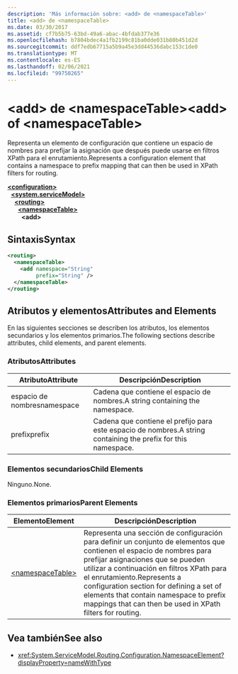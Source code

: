 ```yaml
---
description: 'Más información sobre: <add> de <namespaceTable>'
title: <add> de <namespaceTable>
ms.date: 03/30/2017
ms.assetid: cf7b5b75-63bd-49a6-abac-4bfdab377e36
ms.openlocfilehash: b7804bdec4a1fb2199c81ba0dde031b80b451d2d
ms.sourcegitcommit: ddf7edb67715a5b9a45e3dd44536dabc153c1de0
ms.translationtype: MT
ms.contentlocale: es-ES
ms.lasthandoff: 02/06/2021
ms.locfileid: "99750265"
---
```

# <a name="add-of-namespacetable"></a><span data-ttu-id="3de44-103">\<add> de \<namespaceTable></span><span class="sxs-lookup"><span data-stu-id="3de44-103">\<add> of \<namespaceTable></span></span>

<span data-ttu-id="3de44-104">Representa un elemento de configuración que contiene un espacio de nombres para prefijar la asignación que después puede usarse en filtros XPath para el enrutamiento.</span><span class="sxs-lookup"><span data-stu-id="3de44-104">Represents a configuration element that contains a namespace to prefix mapping that can then be used in XPath filters for routing.</span></span>  
  
[**\<configuration>**](../configuration-element.md)\
&nbsp;&nbsp;[**\<system.serviceModel>**](system-servicemodel.md)\
&nbsp;&nbsp;&nbsp;&nbsp;[**\<routing>**](routing.md)\
&nbsp;&nbsp;&nbsp;&nbsp;&nbsp;&nbsp;[**\<namespaceTable>**](namespacetable.md)\
&nbsp;&nbsp;&nbsp;&nbsp;&nbsp;&nbsp;&nbsp;&nbsp;**\<add>**  
  
## <a name="syntax"></a><span data-ttu-id="3de44-105">Sintaxis</span><span class="sxs-lookup"><span data-stu-id="3de44-105">Syntax</span></span>  
  
```xml  
<routing>
  <namespaceTable>
    <add namespace="String"
         prefix="String" />
  </namespaceTable>
</routing>
```  
  
## <a name="attributes-and-elements"></a><span data-ttu-id="3de44-106">Atributos y elementos</span><span class="sxs-lookup"><span data-stu-id="3de44-106">Attributes and Elements</span></span>  

 <span data-ttu-id="3de44-107">En las siguientes secciones se describen los atributos, los elementos secundarios y los elementos primarios.</span><span class="sxs-lookup"><span data-stu-id="3de44-107">The following sections describe attributes, child elements, and parent elements.</span></span>  
  
### <a name="attributes"></a><span data-ttu-id="3de44-108">Atributos</span><span class="sxs-lookup"><span data-stu-id="3de44-108">Attributes</span></span>  
  
|<span data-ttu-id="3de44-109">Atributo</span><span class="sxs-lookup"><span data-stu-id="3de44-109">Attribute</span></span>|<span data-ttu-id="3de44-110">Descripción</span><span class="sxs-lookup"><span data-stu-id="3de44-110">Description</span></span>|  
|---------------|-----------------|  
|<span data-ttu-id="3de44-111">espacio de nombres</span><span class="sxs-lookup"><span data-stu-id="3de44-111">namespace</span></span>|<span data-ttu-id="3de44-112">Cadena que contiene el espacio de nombres.</span><span class="sxs-lookup"><span data-stu-id="3de44-112">A string containing the namespace.</span></span>|  
|<span data-ttu-id="3de44-113">prefix</span><span class="sxs-lookup"><span data-stu-id="3de44-113">prefix</span></span>|<span data-ttu-id="3de44-114">Cadena que contiene el prefijo para este espacio de nombres.</span><span class="sxs-lookup"><span data-stu-id="3de44-114">A string containing the prefix for this namespace.</span></span>|  
  
### <a name="child-elements"></a><span data-ttu-id="3de44-115">Elementos secundarios</span><span class="sxs-lookup"><span data-stu-id="3de44-115">Child Elements</span></span>  

 <span data-ttu-id="3de44-116">Ninguno.</span><span class="sxs-lookup"><span data-stu-id="3de44-116">None.</span></span>  
  
### <a name="parent-elements"></a><span data-ttu-id="3de44-117">Elementos primarios</span><span class="sxs-lookup"><span data-stu-id="3de44-117">Parent Elements</span></span>  
  
|<span data-ttu-id="3de44-118">Elemento</span><span class="sxs-lookup"><span data-stu-id="3de44-118">Element</span></span>|<span data-ttu-id="3de44-119">Descripción</span><span class="sxs-lookup"><span data-stu-id="3de44-119">Description</span></span>|  
|-------------|-----------------|  
|[\<namespaceTable>](namespacetable.md)|<span data-ttu-id="3de44-120">Representa una sección de configuración para definir un conjunto de elementos que contienen el espacio de nombres para prefijar asignaciones que se pueden utilizar a continuación en filtros XPath para el enrutamiento.</span><span class="sxs-lookup"><span data-stu-id="3de44-120">Represents a configuration section for defining a set of elements that contain namespace to prefix mappings that can then be used in XPath filters for routing.</span></span>|  
  
## <a name="see-also"></a><span data-ttu-id="3de44-121">Vea también</span><span class="sxs-lookup"><span data-stu-id="3de44-121">See also</span></span>

- <xref:System.ServiceModel.Routing.Configuration.NamespaceElement?displayProperty=nameWithType>
